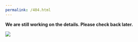 ```yaml
---
permalink: /404.html
---
```


**We are still working on the details. Please check back later.**

![](https://business.missouri.edu/sites/default/files/styles/generic_block_image_list/public/2022-06/Truman-2021-v2.jpg?h=c6dc15b6&itok=Be7BE06U)
